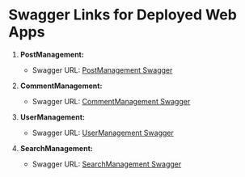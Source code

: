 # Swagger Links for Deployed Web Apps

1. **PostManagement:**
   - Swagger URL: [PostManagement Swagger](https://empower-id-post.azurewebsites.net/swagger/index.html)

2. **CommentManagement:**
   - Swagger URL: [CommentManagement Swagger](https://empower-id-comment.azurewebsites.net/swagger/index.html)

3. **UserManagement:**
   - Swagger URL: [UserManagement Swagger](https://empower-id-user.azurewebsites.net/swagger/index.html)

4. **SearchManagement:**
   - Swagger URL: [SearchManagement Swagger](https://empower-id-search.azurewebsites.net/swagger/index.html)

